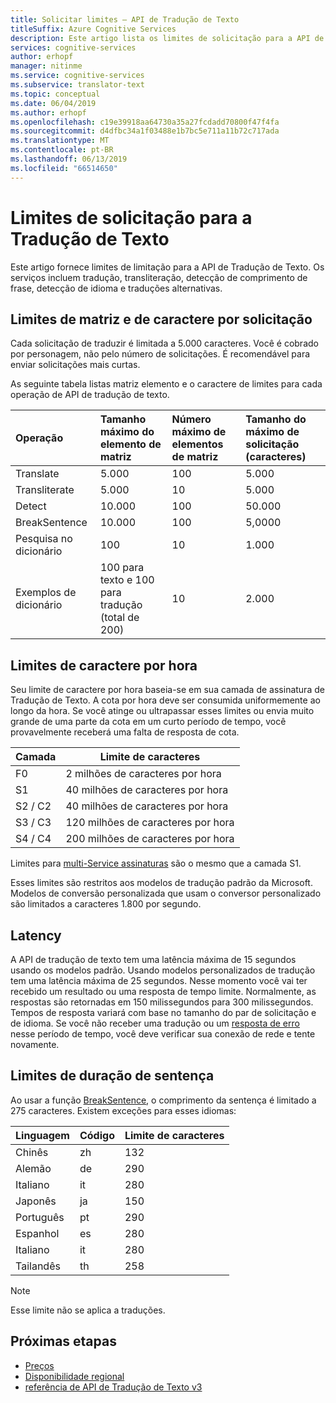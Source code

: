 ```yaml
---
title: Solicitar limites – API de Tradução de Texto
titleSuffix: Azure Cognitive Services
description: Este artigo lista os limites de solicitação para a API de Tradução de Texto. Cobranças são incorridas com base na contagem de caracteres, não a frequência de solicitação com um limite de 5.000 caracteres por solicitação. Limites de caractere são assinatura com base com F0 limitado a 2 milhões de caracteres por hora.
services: cognitive-services
author: erhopf
manager: nitinme
ms.service: cognitive-services
ms.subservice: translator-text
ms.topic: conceptual
ms.date: 06/04/2019
ms.author: erhopf
ms.openlocfilehash: c19e39918aa64730a35a27fcdadd70800f47f4fa
ms.sourcegitcommit: d4dfbc34a1f03488e1b7bc5e711a11b72c717ada
ms.translationtype: MT
ms.contentlocale: pt-BR
ms.lasthandoff: 06/13/2019
ms.locfileid: "66514650"
---
```

# <a name="request-limits-for-translator-text"></a>Limites de solicitação para a Tradução de Texto

Este artigo fornece limites de limitação para a API de Tradução de Texto. Os serviços incluem tradução, transliteração, detecção de comprimento de frase, detecção de idioma e traduções alternativas.

## <a name="character-and-array-limits-per-request"></a>Limites de matriz e de caractere por solicitação

Cada solicitação de traduzir é limitada a 5.000 caracteres. Você é cobrado por personagem, não pelo número de solicitações. É recomendável para enviar solicitações mais curtas.

As seguinte tabela listas matriz elemento e o caractere de limites para cada operação de API de tradução de texto.

| Operação | Tamanho máximo do elemento de matriz |   Número máximo de elementos de matriz |  Tamanho do máximo de solicitação (caracteres) |
|:----|:----|:----|:----|
| Translate | 5\.000 | 100   | 5\.000 |
| Transliterate | 5\.000 | 10    | 5\.000 |
| Detect | 10\.000 | 100 |   50\.000 |
| BreakSentence | 10\.000    | 100 | 5,0000 |
| Pesquisa no dicionário| 100 |  10  | 1\.000 |
| Exemplos de dicionário | 100 para texto e 100 para tradução (total de 200)| 10|   2\.000 |

## <a name="character-limits-per-hour"></a>Limites de caractere por hora

Seu limite de caractere por hora baseia-se em sua camada de assinatura de Tradução de Texto. A cota por hora deve ser consumida uniformemente ao longo da hora. Se você atinge ou ultrapassar esses limites ou envia muito grande de uma parte da cota em um curto período de tempo, você provavelmente receberá uma falta de resposta de cota.

| Camada | Limite de caracteres |
|------|-----------------|
| F0 | 2 milhões de caracteres por hora |
| S1 | 40 milhões de caracteres por hora |
| S2 / C2 | 40 milhões de caracteres por hora |
| S3 / C3 | 120 milhões de caracteres por hora |
| S4 / C4 | 200 milhões de caracteres por hora |

Limites para [multi-Service assinaturas](https://docs.microsoft.com/azure/cognitive-services/translator/reference/v3-0-reference#authentication) são o mesmo que a camada S1.

Esses limites são restritos aos modelos de tradução padrão da Microsoft. Modelos de conversão personalizada que usam o conversor personalizado são limitados a caracteres 1.800 por segundo.

## <a name="latency"></a>Latency

A API de tradução de texto tem uma latência máxima de 15 segundos usando os modelos padrão. Usando modelos personalizados de tradução tem uma latência máxima de 25 segundos. Nesse momento você vai ter recebido um resultado ou uma resposta de tempo limite. Normalmente, as respostas são retornadas em 150 milissegundos para 300 milissegundos. Tempos de resposta variará com base no tamanho do par de solicitação e de idioma. Se você não receber uma tradução ou um [resposta de erro](https://docs.microsoft.com/azure/cognitive-services/translator/reference/v3-0-reference#errors) nesse período de tempo, você deve verificar sua conexão de rede e tente novamente.

## <a name="sentence-length-limits"></a>Limites de duração de sentença

Ao usar a função [BreakSentence](https://docs.microsoft.com/azure/cognitive-services/translator/reference/v3-0-break-sentence), o comprimento da sentença é limitado a 275 caracteres. Existem exceções para esses idiomas:

| Linguagem | Código | Limite de caracteres |
|----------|------|-----------------|
| Chinês | zh | 132 |
| Alemão | de | 290 |
| Italiano | it | 280 |
| Japonês | ja | 150 |
| Português | pt | 290 |
| Espanhol | es | 280 |
| Italiano | it | 280 |
| Tailandês | th | 258 |

> [!NOTE]
> Esse limite não se aplica a traduções.

## <a name="next-steps"></a>Próximas etapas

* [Preços](https://azure.microsoft.com/pricing/details/cognitive-services/translator-text-api/)
* [Disponibilidade regional](https://azure.microsoft.com/global-infrastructure/services/?products=cognitive-services)
* [referência de API de Tradução de Texto v3](https://docs.microsoft.com/azure/cognitive-services/translator/reference/v3-0-reference)

